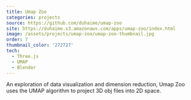 ```yaml
---
title: Umap Zoo
categories: projects
source: https://github.com/duhaime/umap-zoo
site: https://duhaime.s3.amazonaws.com/apps/umap-zoo/index.html
image: /assets/projects/umap-zoo/umap-zoo-thumbnail.jpg
order: 7
thumbnail_color: '272727'
tech:
  - Three.js
  - UMAP
  - Blender
---
```


An exploration of data visualization and dimension reduction, Umap Zoo uses the UMAP algorithm to project 3D obj files into 2D space.